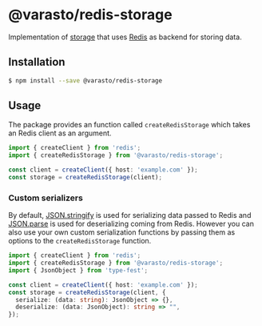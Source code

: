 # @varasto/redis-storage

Implementation of [storage] that uses [Redis] as backend for storing data.

[storage]: https://www.npmjs.com/package/@varasto/storage
[redis]: https://redis.io

## Installation

```sh
$ npm install --save @varasto/redis-storage
```

## Usage

The package provides an function called `createRedisStorage` which takes an
Redis client as an argument.

```TypeScript
import { createClient } from 'redis';
import { createRedisStorage } from '@varasto/redis-storage';

const client = createClient({ host: 'example.com' });
const storage = createRedisStorage(client);
```

### Custom serializers

By default, [JSON.stringify] is used for serializing data passed to Redis and
[JSON.parse] is used for deserializing coming from Redis. However you can also
use your own custom serialization functions by passing them as options to the
`createRedisStorage` function.

[json.stringify]: https://developer.mozilla.org/en-US/docs/Web/JavaScript/Reference/Global_Objects/JSON/stringify
[json.parse]: https://developer.mozilla.org/en-US/docs/Web/JavaScript/Reference/Global_Objects/JSON/parse

```TypeScript
import { createClient } from 'redis';
import { createRedisStorage } from '@varasto/redis-storage';
import { JsonObject } from 'type-fest';

const client = createClient({ host: 'example.com' });
const storage = createRedisStorage(client, {
  serialize: (data: string): JsonObject => {},
  deserialize: (data: JsonObject): string => "",
});
```
